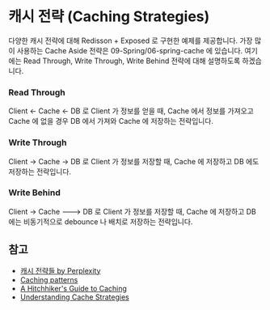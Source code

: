 # 캐시 전략 (Caching Strategies)

다양한 캐시 전략에 대해 Redisson + Exposed 로 구현한 예제를 제공합니다. 가장 많이 사용하는 Cache Aside 전략은 09-Spring/06-spring-cache 에 있습니다. 여기에는 Read Through, Write Through, Write Behind 전략에 대해 설명하도록 하겠습니다.

### Read Through

Client <- Cache <- DB 로 Client 가 정보를 얻을 때, Cache 에서 정보를 가져오고 Cache 에 없을 경우 DB 에서 가져와 Cache 에 저장하는 전략입니다.

### Write Through

Client -> Cache -> DB 로 Client 가 정보를 저장할 때, Cache 에 저장하고 DB 에도 저장하는 전략입니다.

### Write Behind

Client -> Cache ---> DB 로 Client 가 정보를 저장할 때, Cache 에 저장하고 DB 에는 비동기적으로 debounce 나 배치로 저장하는 전략입니다.

## 참고

- [캐시 전략들 by Perplexity](https://www.perplexity.ai/search/kaesi-jeonryagdeulyi-teugjinge-JAF35te5SnWTUBsQg5JGSg)
- [Caching patterns](https://docs.aws.amazon.com/whitepapers/latest/database-caching-strategies-using-redis/caching-patterns.html)
- [A Hitchhiker's Guide to Caching](https://hazelcast.com/blog/a-hitchhikers-guide-to-caching-patterns/)
- [Understanding Cache Strategies](https://www.linkedin.com/pulse/decoding-cache-chronicles-understanding-strategies-aside-gopal-kb9kf/)
